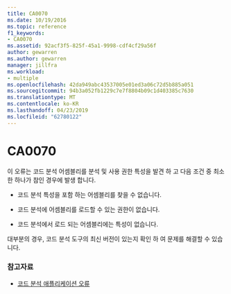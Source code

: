 ```yaml
---
title: CA0070
ms.date: 10/19/2016
ms.topic: reference
f1_keywords:
- CA0070
ms.assetid: 92acf3f5-825f-45a1-9998-cdf4cf29a56f
author: gewarren
ms.author: gewarren
manager: jillfra
ms.workload:
- multiple
ms.openlocfilehash: 42da949abc43537005e01ed3a06c72d5b885a051
ms.sourcegitcommit: 94b3a052fb1229c7e7f8804b09c1d403385c7630
ms.translationtype: MT
ms.contentlocale: ko-KR
ms.lasthandoff: 04/23/2019
ms.locfileid: "62780122"
---
```

# <a name="ca0070"></a>CA0070

이 오류는 코드 분석 어셈블리를 분석 및 사용 권한 특성을 발견 하 고 다음 조건 중 최소한 하나가 참인 경우에 발생 합니다.

- 코드 분석 특성을 포함 하는 어셈블리를 찾을 수 없습니다.

- 코드 분석에 어셈블리를 로드할 수 있는 권한이 없습니다.

- 코드 분석에서 로드 되는 어셈블리에는 특성이 없습니다.

대부분의 경우, 코드 분석 도구의 최신 버전이 있는지 확인 하 여 문제를 해결할 수 있습니다.

### <a name="see-also"></a>참고자료

- [코드 분석 애플리케이션 오류](../code-quality/code-analysis-application-errors.md)
